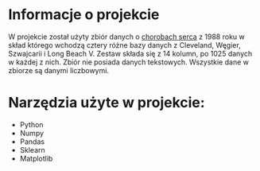 # Informacje o projekcie
W projekcie został użyty zbiór danych o [chorobach serca](https://www.kaggle.com/datasets/johnsmith88/heart-disease-dataset) z 1988 roku w skład którego wchodzą cztery różne bazy danych z Cleveland, Węgier, Szwajcarii i Long Beach V.
Zestaw składa się z 14 kolumn, po 1025 danych w każdej z nich. Zbiór nie posiada danych tekstowych. Wszystkie dane w zbiorze są danymi liczbowymi.

# Narzędzia użyte w projekcie:
* Python
* Numpy
* Pandas
* Sklearn
* Matplotlib
